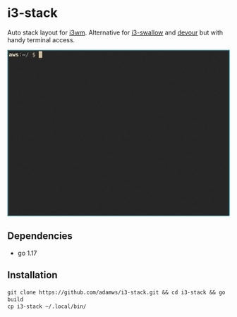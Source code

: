 # i3-stack

Auto stack layout for [i3wm](https://github.com/i3/i3).
Alternative for [i3-swallow](https://github.com/jamesofarrell/i3-swallow) and [devour](https://github.com/salman-abedin/devour) but with handy terminal access.

![demo](demo.gif)


## Dependencies

- go 1.17

## Installation

```
git clone https://github.com/adamws/i3-stack.git && cd i3-stack && go build
cp i3-stack ~/.local/bin/
```
